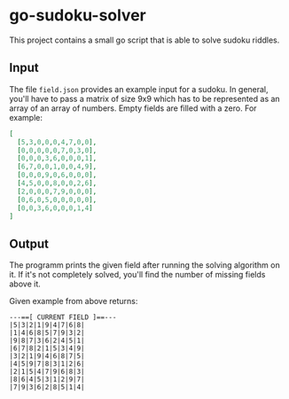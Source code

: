 # go-sudoku-solver

This project contains a small go script that is able to solve sudoku riddles.

## Input

The file `field.json` provides an example input for a sudoku.
In general, you'll have to pass a matrix of size 9x9 which has to be represented as an array of an array of numbers.
Empty fields are filled with a zero.
For example:

```json
[
  [5,3,0,0,0,4,7,0,0],
  [0,0,0,0,0,7,0,3,0],
  [0,0,0,3,6,0,0,0,1],
  [6,7,0,0,1,0,0,4,9],
  [0,0,0,9,0,6,0,0,0],
  [4,5,0,0,8,0,0,2,6],
  [2,0,0,0,7,9,0,0,0],
  [0,6,0,5,0,0,0,0,0],
  [0,0,3,6,0,0,0,1,4]
]
```

## Output

The programm prints the given field after running the solving algorithm on it.
If it's not completely solved, you'll find the number of missing fields above it.

Given example from above returns:

```
---==[ CURRENT FIELD ]==---
|5|3|2|1|9|4|7|6|8|
|1|4|6|8|5|7|9|3|2|
|9|8|7|3|6|2|4|5|1|
|6|7|8|2|1|5|3|4|9|
|3|2|1|9|4|6|8|7|5|
|4|5|9|7|8|3|1|2|6|
|2|1|5|4|7|9|6|8|3|
|8|6|4|5|3|1|2|9|7|
|7|9|3|6|2|8|5|1|4|
```
